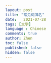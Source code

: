 ```yaml
---
layout: post
title: "常见词牌名"
date:   2021-07-28
tags: [文学]
language : Chinese
comments: true
author: Zhen
toc: false
published: false
hidden: false
---
```



<!--stackedit_data:
eyJoaXN0b3J5IjpbMTc3NDY2NjA3OV19
-->